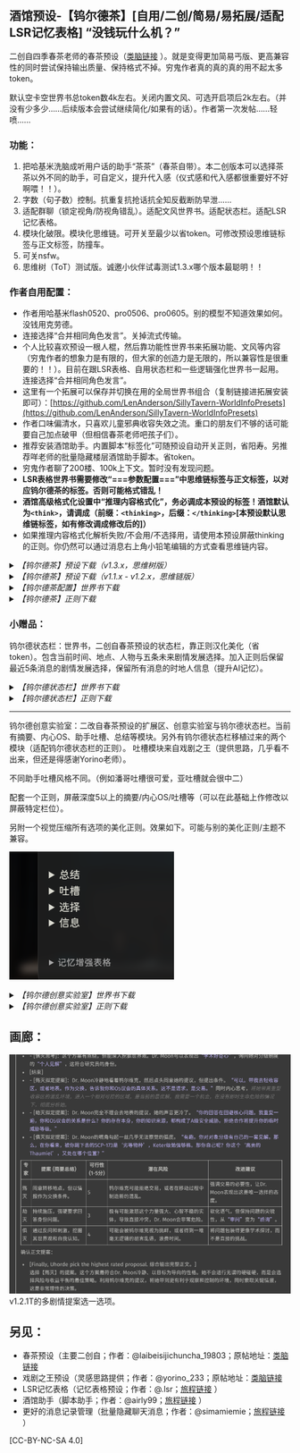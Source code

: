 ## 酒馆预设-【钨尔德茶】[自用/二创/简易/易拓展/适配LSR记忆表格] “没钱玩什么机？”

二创自四季春茶老师的春茶预设（[类脑链接](https://discord.com/channels/1134557553011998840/1374750516177010719) ）。就是变得更加简易丐版、更高兼容性的同时尝试保持输出质量、保持格式不掉。穷鬼作者真的真的真的用不起太多token。

默认空卡空世界书总token数4k左右。关闭内置文风、可选开启项后2k左右。（并没有少多少……后续版本会尝试继续简化/如果有的话）。作者第一次发帖……轻喷……

### 功能：
1. 把哈基米洗脑成听用户话的助手“茶茶”（春茶自带）。本二创版本可以选择茶茶以外不同的助手，可自定义，提升代入感（仪式感和代入感都很重要好不好啊喂！！）。
2. 字数（句子数）控制。抗重复抗抢话抗全知反截断防早泄……
3. 适配群聊（锁定视角/防视角错乱）。适配文风世界书。适配状态栏。适配LSR记忆表格。
4. 模块化破限。模块化思维链。可开关至最少以省token。可修改预设思维链标签与正文标签，防撞车。
5. 可关nsfw。
6. 思维树（ToT）测试版。诚邀小伙伴试毒测试1.3.x哪个版本最聪明！！

### 作者自用配置：

- 作者用哈基米flash0520、pro0506、pro0605。别的模型不知道效果如何。没钱用克劳德。
- 连接选择“合并相同角色发言”。关掉流式传输。
- 个人比较喜欢预设一根人棍，然后靠功能性世界书来拓展功能、文风等内容（穷鬼作者的想象力是有限的，但大家的创造力是无限的，所以兼容性是很重要的！！）。目前在跟LSR表格、自用状态栏和一些逻辑强化世界书一起用。连接选择“合并相同角色发言”。
- 这里有一个拓展可以保存并切换在用的全局世界书组合（复制链接进拓展安装即可）：[https://github.com/LenAnderson/SillyTavern-WorldInfoPresets](https://github.com/LenAnderson/SillyTavern-WorldInfoPresets)
- 作者口味偏清水，只喜欢儿童邪典收容失效之流。重口的朋友们不够的话可能要自己加点破甲（但相信春茶老师吧孩子们）。
- 推荐安装酒馆助手。内置脚本“标签化”可随预设自动开关正则，省阳寿。另推荐咩老师的批量隐藏楼层酒馆助手脚本。省token。
- 穷鬼作者聊了200楼、100k上下文。暂时没有发现问题。
- **LSR表格世界书需要修改“===参数配置===”中思维链标签与正文标签，以对应钨尔德茶的标签。否则可能格式错乱！**
- **酒馆高级格式化设置中“推理内容格式化”，务必调成本预设的标签！酒馆默认为`<think>`，请调成（前缀：`<thinking>`，后缀：`</thinking>`[本预设默认思维链标签，如有修改调成修改后的]）**
- 如果推理内容格式化解析失败/不会用/不选择用，请使用本预设屏蔽thinking的正则。你仍然可以通过消息右上角小铅笔编辑的方式查看思维链内容。

<details>
<summary><i>【钨尔德茶】预设下载（v1.3.x，思维树版）</i></summary>

v1.3.8fix:
- 完善写作指导规则，修复了人机在对话1里引用对话2信息的问题。
+ [【钨尔德茶】预设v1.3.8fix.json](presets/【钨尔德茶】预设v1.3.8fix.json)

v1.3.8:
- 思维树版本（1.3.x）的第一个正式版。
- 修改了破限。精修了短款（原思维树7极简）/长款思维树（原思维树6平展）。
+ [【钨尔德茶】预设v1.3.8.json](presets/【钨尔德茶】预设v1.3.8.json)

v1.3.7T:
- 添加一个极简思维树。token数减少至500。回复时间减少至~1分钟。
- 之后可能就聚焦于精修上了。会把老的思维树（除了平展1）方案都删掉。
+ [【钨尔德茶】预设v1.3.7T.json](presets/【钨尔德茶】预设v1.3.7T.json)

v1.3.6T:
- 又改思维树架构了。但我觉得迭代了这么多版本，思考时间越来越长，智商倒不见得变高。
- 哎呀。希望有小伙伴试试毒。看看1.3.x的哪个版本最聪明。
+ [【钨尔德茶】预设v1.3.6T.json](presets/【钨尔德茶】预设v1.3.6T.json)

v1.3.5T:
- 添加了一个拆分版思维树，提升了思维树拆分目标的机制。例如解数独谜题，旧版可能会在第一轮的第一条思维路径把整个谜题解完，剩下的路径思考语言润色等，不符思维树的设计规范。
+ [【钨尔德茶】预设v1.3.5T.json](presets/【钨尔德茶】预设v1.3.5T.json)

v1.3.4T:
- 添加了多层思维树的选项。嗯。此处层数指执行评估的次数。单层思维树就是只生成一次分叉、只进行一次评估。
- 但感觉并没有聪明多少，甚至整个思维树版本比起思维链版好像也没有聪明多少，token倒是爆炸。不知是我提示词有误还是怎么着。测试思维树用的数独问题`please solve this 4x4 sudoku puzzle [[*,1,*,*],[*,*,2,*],[*,*,*,4],[1,*,*,*]] where * represents a cell to be filled in.`两者都能解出来。或许是因为我用的哈基米pro模型？我只知道flash模型也能用，不会掉格式。
- 也是人机自己改的自己。我只是负责精修。
+ [【钨尔德茶】预设v1.3.4T.json](presets/【钨尔德茶】预设v1.3.4T.json)

v1.3.3T:
- 测试版。修复了吞思维链的问题。
+ [【钨尔德茶】预设v1.3.3T.json](presets/【钨尔德茶】预设v1.3.3T.json)

v1.3.2T:
- 玩具版。思维链大改成了思维树。
- 暂未模块化。自定义思维树的话需自己修改。
- 是人机自己改的自己。所以叫自迭代版。
+ [【钨尔德茶】预设v1.3.2T-self-recur.json](presets/【钨尔德茶】预设v1.3.2T-self-recur.json)

</details>
<details>
<summary><i>【钨尔德茶】预设下载（v1.1.x - v1.2.x，思维链版）</i></summary>

v1.2.5:
- 同步了思维树8个版本除思维树外的小修改（破线/其它功能等）。
- 可能有遗漏，请提醒。
+ [【钨尔德茶】预设v1.2.5.json](presets/【钨尔德茶】预设v1.2.5.json)

v1.2.3
- 正式版。修复了吞思维链的问题。
+ [【钨尔德茶】预设v1.2.3.json](presets/【钨尔德茶】预设v1.2.3.json)

v1.2.1T:
- 所有配置项变为全局变量。允许世界书等访问或修改预设中的变量。配置世界书不是必需的。
- 提升破限效果（有吧？）
- 把配置区整合到了一块，方便复制粘贴。
- 删除了潘葛和纳哈，移动进了配置世界书里。（可以复制粘贴回来）
- 删掉了一大堆杂七杂八占视觉空间的强化选项。复制粘贴进了自定义区的注释里。
- 添加了一个回忆前文伏笔的功能。可选开关。感觉开后记忆强了些许。
- 添加了一个拟定多份剧情提案并选择的功能。
- 人机回复时间好像变长了，我不清楚是我网络原因还是预设原因，所以这个是测试版。
- 尾部卡思维链拆分过后，偶尔就会遇到开流式时人机忘记输出thinking的事。不知道为什么。待测试。（理论上开了合并同角色对话都是一样的）
+ [【钨尔德茶】预设v1.2.1T.json](presets/【钨尔德茶】预设v1.2.1T.json)
+ [【钨尔德茶配置】世界书v1.1.json](worldbooks/【钨尔德茶配置】世界书v1.1.json)

v1.2.0T:
- 只能使用配套世界书配置的测试版。
- 正式版会同时支持预设内配置和世界书配置。
+ [【钨尔德茶】预设v1.2.0T.json](presets/【钨尔德茶】预设v1.2.0T.json)
+ [【钨尔德茶配置】v1.json](worldbooks/【钨尔德茶配置】v1.json)

v1.1.4:
- 添加视角配置。
- 添加了一些自定义区。更方便缝合。
- 添加了加入斜体内心戏文本的选项。（你怎么这么喜欢戏剧之王？）
+ [【钨尔德茶】预设v1.1.4.json](presets/【钨尔德茶】预设v1.1.4.json)

v1.1.3:
- 测试版。修复了人机忘记首先输出`<thinking>`的问题。
- 修复思维链中XML标签未被包裹而导致错误格式化（不显示）的问题。
+ [【钨尔德茶】预设v1.1.3.json](presets/【钨尔德茶】预设v1.1.3.json)

v1.1.2:
- 修复了Post-Instruction中语言未同步配置语言的问题。
- 修复了一些其它地方中未同步配置选项的问题。（具体哪我忘了）
+ [【钨尔德茶】【春茶】预设v1.1.2.json](presets/【钨尔德茶】【春茶】预设v1.1.2.json)

v1.1.1:
- 添加了自定义助手的注释，更方便自定义
- 添加了长款破限（摘自春茶最新版，感谢春茶老师）
- 添加了互动模式/语言设置
- 更细致拆分了功能区的项目（语言、视角控制等）
- 预设信息中添加了思维链设置相关信息
+ [【钨尔德茶】【春茶】预设v1.1.1.json](presets/【钨尔德茶】【春茶】预设v1.1.1.json)

v1.1.0:
- 最初的版本。
+ [【钨尔德茶】【春茶】预设v1.1.0.json](presets/【钨尔德茶】【春茶】预设v1.1.0.json)
</details>

<details>
<summary><i>【钨尔德茶配置】世界书下载</i></summary>

v1.1:
+ [【钨尔德茶配置】世界书v1.1.json](worldbooks/【钨尔德茶配置】世界书v1.1.json)
</details>

<details>
<summary><i>【钨尔德茶】正则下载</i></summary>

+ [【钨尔德茶】不显示content（减小间距）.json](regexes/【钨尔德茶】不显示content（减小间距）.json)

+ [【钨尔德茶】不发送字数控制标记.json](regexes/【钨尔德茶】不发送字数控制标记.json)

+ [【钨尔德茶】屏蔽thinking思维链（酒馆解析失效开）.json](regexes/【钨尔德茶】屏蔽thinking思维链（酒馆解析失效开）.json)
</details>


### 小赠品：

钨尔德状态栏：世界书，二创自春茶预设的状态栏，靠正则汉化美化（省token）。包含当前时间、地点、人物与五条未来剧情发展选择。加入正则后保留最近5条消息的剧情发展选择，保留所有消息的时地人信息（提升AI记忆）。

<details>
<summary><i>【钨尔德状态栏】世界书下载</i></summary>

v1.0.0:

- 最初的版本。
+ [【钨尔德状态栏】钨尔德自用状态栏v1.0.0.json](worldbooks/【钨尔德状态栏】钨尔德自用状态栏v1.0.0.json)
</details>

<details>
<summary><i>【钨尔德状态栏】正则下载</i></summary>

+ [【钨尔德状态栏】提示词隐藏choices[5].json](regexes/【钨尔德状态栏】提示词隐藏choices[5].json)

+ [【钨尔德状态栏】汉化information.json](regexes/【钨尔德状态栏】汉化information.json)

+ [【钨尔德状态栏】汉化choices.json](regexes/【钨尔德状态栏】汉化choices.json)
</details>

---
钨尔德创意实验室：二改自春茶预设的扩展区、创意实验室与钨尔德状态栏。当前有摘要、内心OS、助手吐槽、总结等模块。另外有钨尔德状态栏移植过来的两个模块（适配钨尔德状态栏的正则）。
吐槽模块来自戏剧之王（提供思路，几乎看不出来，但还是得感谢Yorino老师）。

不同助手吐槽风格不同。（例如潘哥吐槽很可爱，亚吐槽就会很中二）

配套一个正则，屏蔽深度5以上的摘要/内心OS/吐槽等（可以在此基础上作修改以屏蔽特定栏位）。

另附一个视觉压缩所有选项的美化正则。效果如下。可能与别的美化正则/主题不兼容。

![](gallery/ud_octopus_cat_dog_robin.png "下面记忆增强表格的CSS不被正则影响，是我在修改。")

<details>
<summary><i>【钨尔德创意实验室】世界书下载</i></summary>

v1.1.0:
- 添加了总结模块。与摘要不同的是总结会总结至一整个段落。并仅聚焦于本轮回复。
- 复制了钨尔德状态栏的信息、选择模块至此，适用状态栏的对应正则。（所以现在实验室变成了状态栏的纯纯上位替代了是吗？）
+ [【钨尔德趣味】钨尔德创意实验室v1.1.0.json](worldbooks/【钨尔德趣味】钨尔德创意实验室v1.1.0.json)

v1.0.0:

- 最初的版本。
+ [【钨尔德趣味】钨尔德创意实验室v1.0.0.json](worldbooks/【钨尔德趣味】钨尔德创意实验室v1.0.0.json)
</details>

<details>
<summary><i>【钨尔德创意实验室】正则下载</i></summary>

+ [【钨尔德趣味】不发送(摘要_内心os_吐槽)[5].json](regexes/【钨尔德趣味】不发送(摘要_内心os_吐槽)[5].json)
+ [【钨尔德趣味】不发送(摘要_总结_内心os_吐槽)[5].json](regexes/【钨尔德趣味】不发送(摘要_总结_内心os_吐槽)[5].json)
+ [【钨尔德趣味】视觉压缩所有选项（可能与其它美化正则不兼容）.json](regexes/【钨尔德趣味】视觉压缩所有选项（可能与其它美化正则不兼容）.json)
</details>

## 画廊：
![](gallery/pw_bros_of_deed.png)
v1.2.1T的多剧情提案选一选项。

## 另见：

- 春茶预设（主要二创自；作者：@laibeisijichuncha_19803；原帖地址：[类脑链接](https://discord.com/channels/1134557553011998840/1374750516177010719%EF%BC%89)
- 戏剧之王预设（灵感思路提供；作者：@yorino_233；原帖地址：[类脑链接](https://discord.com/channels/1134557553011998840/1355588349196243145%EF%BC%89)
- LSR记忆表格（记忆表格预设；作者：@.lsr；[旅程链接](https://discord.com/channels/1291925535324110879/1361647748738322432) ）
- 酒馆助手（脚本助手；作者：@airly99；[旅程链接](https://discord.com/channels/1291925535324110879/1363482767421341868) ）
- 更好的消息记录管理（批量隐藏聊天消息；作者：@simamiemie；[旅程链接](https://discord.com/channels/1291925535324110879/1370465356828901506) ）

[CC-BY-NC-SA 4.0]